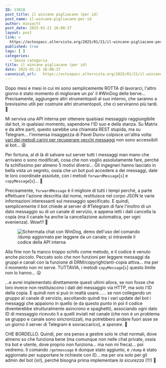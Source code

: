 ```yaml
---
ID: 13818
post_title: il wincane pigliacane (per id)
post_name: il-wincane-pigliacane-per-id
author: minioctt
post_date: 2025-01-21 16:08:37
layout: post
link: >
  https://octospacc.altervista.org/2025/01/21/il-wincane-pigliacane-per-id/
published: true
tags: [ ]
categories:
  - Senza categoria
title: il wincane pigliacane (per id)
date: 2025-01-21 16:08:37
canonical_url:   https://octospacc.altervista.org/2025/01/21/il-wincane-pigliacane-per-id/
---
```

<!-- wp:paragraph -->
<p>Dopo mesi e mesi in cui mi sono semplicemente ROTTA di lavorarci, l'altro giorno è stato momento di migliorare un po' il #WinDog delle berve... Precisamente, aggiungere altri strumentopoli al suo interno, che saranno a brevissimo utili per costruire altri strumentopoli, che ci serviranno più tardi. 🤫</p>
<!-- /wp:paragraph -->

<!-- wp:paragraph -->
<p>Mi serviva una API interna per ottenere qualsiasi messaggio raggiungibile dal bot, in qualsiasi momento, sapendone l'ID suo e della stanza. Su Matrix e da altre parti, questo sarebbe una chiamata REST stupida, ma su Telegram... l'immensa insaggezza di Pavel Durov colpisce un'altra volta: <a href="https://core.telegram.org/type/messages.Messages">vari dei metodi carini per recuperare vecchi messaggi</a> non sono accessibili ai bot... 😩</p>
<!-- /wp:paragraph -->

<!-- wp:paragraph -->
<p>Per fortuna, al di là di salvare sul server tutti i messaggi man mano che arrivano o sono modificati, cosa che non voglio assolutamente fare, perché fa schifissimo per almeno 5 motivi diversi... Gli ingegneri hanno lasciato in bella vista un segreto, ossia che un bot può accedere a dei messaggi, date le loro coordinate assolute, con i metodi <code>forwardMessage</code>[<code>s</code>] e <code>copyMessage</code>[<code>s</code>]... 🦄</p>
<!-- /wp:paragraph -->

<!-- wp:paragraph -->
<p>Precisamente, <code>forwardMessage</code> è il migliore di tutti i tempi perché, a parte effettuare l'azione descritta dal nome, restituisce nel corpo JSON le varie informazioni interessanti sul messaggio specificato. E quindi, semplicemente il bot chiede al server di #Telegram di fare l'inoltro di un dato messaggio su di un canale di servizio, e appena letti i dati cancella la copia (ma il canale ha anche la cancellazione automatica, per ogni evenienza). Wow!!! 🍾</p>
<!-- /wp:paragraph -->

<!-- wp:paragraph -->
<p></p>
<!-- /wp:paragraph -->

<!-- wp:image {"id":13821,"sizeSlug":"large","linkDestination":"none"} -->
<figure class="wp-block-image size-large"><img src="{{site.cdnurl}}/assets/uploads/2025/01/img_20250121_1604444948258424484347432-720x1440.jpg" alt="Schermata chat con WinDog, demo dell'uso del comando /dump aggiornato per leggere da un canale; si intravede il codice della API interna" class="wp-image-13821"/></figure>
<!-- /wp:image -->

<!-- wp:paragraph -->
<p></p>
<!-- /wp:paragraph -->

<!-- wp:paragraph -->
<p>Alla fine non fa manco troppo schifo come metodo, e il codice è venuto anche piccolo. Peccato solo che non funzioni per leggere messaggi da gruppi e canali con la funzione di DRM/copyright/anti-copia attiva... ma per il momento non mi serve. TUTTAVIA, i metodi <code>copyMessage</code>[<code>s</code>] questo limite non lo hanno... 😛</p>
<!-- /wp:paragraph -->

<!-- wp:paragraph -->
<p>...e avrei implementato direttamente questi ultimi allora, se non fosse che loro invece non restituiscono i dati del messaggio via HTTP, ma solo l'ID della copia. E quindi non si può in realtà usare...... se non collegando un gruppo al canale di servizio, ascoltando quindi tra i vari update del bot i messaggi che appaiono in quello (e da questo punto in poi il codice diventerebbe strutturalmente asincrono e spaghetti), associando ogni dato ID di messaggio ricevuto lì a quelli inviati nel canale (che non è un problema se gruppo e canale sono sincronizzati, ma potrebbero andare fuori asse se un giorno il server di Telegram è sovraccarico), e <em>sperare</em>. 🤌</p>
<!-- /wp:paragraph -->

<!-- wp:paragraph -->
<p>CHE BORDELLO. Quindi, per ora penso a gestire solo le chat normali, dove almeno so che funziona bene (ma comunque non nelle chat private, ossia tra bot e utente, dove proprio non funziona… ma non mi freca)... poi vedremo. Il comando <code>/getmessage</code> è dunque stato aggiunto, e <code>/dump</code> è stato aggiornato per supportare le richieste con ID... ma per ora solo per gli admin del bot (io!), perché bisogna prima implementare <em>la sicurezza</em> (!!!) 🙌</p>
<!-- /wp:paragraph -->